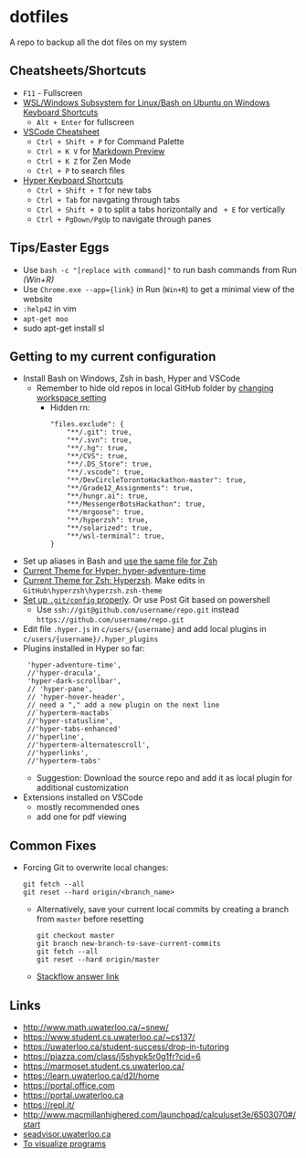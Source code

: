 # dotfiles
A repo to backup all the dot files on my system

## Cheatsheets/Shortcuts
* `F11` - Fullscreen
* [WSL/Windows Subsystem for Linux/Bash on Ubuntu on Windows Keyboard Shortcuts](https://technet.microsoft.com/library/mt427362.aspx)
  * `Alt + Enter` for fullscreen
* [VSCode Cheatsheet](https://code.visualstudio.com/shortcuts/keyboard-shortcuts-windows.pdf)
  * `Ctrl + Shift + P` for Command Palette
  * `Ctrl + K V` for [Markdown Preview](https://code.visualstudio.com/docs/languages/markdown#_markdown-preview)
  * `Ctrl + K Z` for Zen Mode
  * `Ctrl + P` to search files
* [Hyper Keyboard Shortcuts](https://github.com/iamstarkov/hyper-keymap/blob/master/src/default-keymap.js)
  * `Ctrl + Shift + T` for new tabs
  * `Ctrl + Tab` for navgating through tabs
  * `Ctrl + Shift + D`  to split a tabs horizontally and ` + E` for vertically
  * `Ctrl + PgDown/PgUp` to navigate through panes

## Tips/Easter Eggs
* Use `bash -c "[replace with command]"` to run bash commands from Run *(Win+R)*
* Use `Chrome.exe --app={link}` in Run (`Win+R`) to get a minimal view of the website
* `:help42` in vim
* `apt-get moo`
* sudo apt-get install sl

## Getting to my current configuration
* Install Bash on Windows, Zsh in bash, Hyper and VSCode
  * Remember to hide old repos in local GitHub folder by [changing workspace setting](https://code.visualstudio.com/docs/getstarted/settings) 
    * Hidden rn:
      ```
      "files.exclude": {
          "**/.git": true,
          "**/.svn": true,
          "**/.hg": true,
          "**/CVS": true,
          "**/.DS_Store": true,
          "**/.vscode": true,
          "**/DevCircleTorontoHackathon-master": true,
          "**/Grade12_Assignments": true,
          "**/hungr.ai": true,
          "**/MessengerBotsHackathon": true,
          "**/mrgoose": true,
          "**/hyperzsh": true,
          "**/solarized": true,
          "**/wsl-terminal": true,
      }
      ```
* Set up aliases in Bash and [use the same file for Zsh](https://askubuntu.com/questions/31216/setting-up-aliases-in-zsh)
* [Current Theme for Hyper: hyper-adventure-time](https://www.npmjs.com/package/hyper-adventure-time)
* [Current Theme for Zsh: Hyperzsh](https://www.npmjs.com/package/hyperzsh). Make edits in `GitHub\hyperzsh\hyperzsh.zsh-theme`
* [Set up `.git/config` properly](https://stackoverflow.com/questions/7773181/git-keeps-prompting-me-for-password). Or use Post Git based on powershell
  * Use `ssh://git@github.com/username/repo.git` instead `https://github.com/username/repo.git`
* Edit file `.hyper.js` in `c/users/{username}` and add local plugins in `c/users/{username}/.hyper_plugins`
* Plugins installed in Hyper so far:
   ```
    'hyper-adventure-time',
    //'hyper-dracula',
    'hyper-dark-scrollbar',
    // 'hyper-pane',
    // 'hyper-hover-header',
    // need a "," add a new plugin on the next line
    //`hyperterm-mactabs`
    //'hyper-statusline',
    //'hyper-tabs-enhanced'
    //'hyperline',
    //'hyperterm-alternatescroll',
    //'hyperlinks',
    //'hyperterm-tabs'
    ```
  * Suggestion: Download the source repo and add it as local plugin for additional customization 
* Extensions installed on VSCode
  * mostly recommended ones
  * add one for pdf viewing
  
## Common Fixes
 * Forcing Git to overwrite local changes:
    ```
    git fetch --all
    git reset --hard origin/<branch_name>
    ```
    * Alternatively, save your current local commits by creating a branch from `master` before resetting
      ```
      git checkout master
      git branch new-branch-to-save-current-commits
      git fetch --all
      git reset --hard origin/master
      ```
    * [Stackflow answer link](https://stackoverflow.com/questions/1125968/how-do-i-force-git-pull-to-overwrite-local-files)
## Links
* http://www.math.uwaterloo.ca/~snew/
* https://www.student.cs.uwaterloo.ca/~cs137/
* https://uwaterloo.ca/student-success/drop-in-tutoring
* https://piazza.com/class/j5shypk5r0g1fr?cid=6
* https://marmoset.student.cs.uwaterloo.ca/
* https://learn.uwaterloo.ca/d2l/home
* https://portal.office.com
* https://portal.uwaterloo.ca 
* https://repl.it/
* http://www.macmillanhighered.com/launchpad/calculuset3e/6503070#/start
* [seadvisor.uwaterloo.ca](https://cambridge.uwaterloo.ca/advisor/AdvisorServlet;jsessionid=3B4FD9685B0CCFB5A3562777CB9C17C9)
* [To visualize programs](http://pythontutor.com/c.html#mode=edit)

